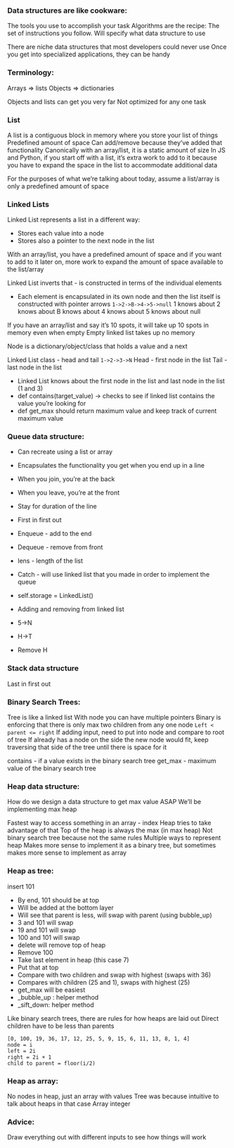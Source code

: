 ### Data structures are like cookware:

The tools you use to accomplish your task
Algorithms are the recipe:
The set of instructions you follow.
Will specify what data structure to use

There are niche data structures that most developers could never use
Once you get into specialized applications, they can be handy

### Terminology:

Arrays => lists
Objects => dictionaries

Objects and lists can get you very far
Not optimized for any one task

### List

A list is a contiguous block in memory where you store your list of things
Predefined amount of space
Can add/remove because they’ve added that functionality
Canonically with an array/list, it is a static amount of size
In JS and Python, if you start off with a list, it’s extra work to add to it because you have to expand the space in the list to accommodate additional data

For the purposes of what we’re talking about today, assume a list/array is only a predefined amount of space

### Linked Lists

Linked List represents a list in a different way:

- Stores each value into a node
- Stores also a pointer to the next node in the list

With an array/list, you have a predefined amount of space and if you want to add to it later on, more work to expand the amount of space available to the list/array

Linked List inverts that - is constructed in terms of the individual elements

- Each element is encapsulated in its own node and then the list itself is constructed with pointer arrows
  `1->2->B->4->5->null`
  1 knows about 2 knows about B knows about 4 knows about 5 knows about null

If you have an array/list and say it’s 10 spots, it will take up 10 spots in memory even when empty
Empty linked list takes up no memory

Node is a dictionary/object/class that holds a value and a next

Linked List class - head and tail
`1->2->3->N`
Head - first node in the list
Tail - last node in the list

- Linked List knows about the first node in the list and last node in the list (1 and 3)
- def contains(target_value) -> checks to see if linked list contains the value you’re looking for
- def get_max should return maximum value and keep track of current maximum value

### Queue data structure:

- Can recreate using a list or array
- Encapsulates the functionality you get when you end up in a line
- When you join, you’re at the back
- When you leave, you’re at the front
- Stay for duration of the line
- First in first out
- Enqueue - add to the end
- Dequeue - remove from front
- lens - length of the list

- Catch - will use linked list that you made in order to implement the queue
- self.storage = LinkedList()
- Adding and removing from linked list
- 5->N
- H->T
- Remove H

### Stack data structure

Last in first out

### Binary Search Trees:

Tree is like a linked list
With node you can have multiple pointers
Binary is enforcing that there is only max two children from any one node
`Left < parent <= right`
If adding input, need to put into node and compare to root of tree
If already has a node on the side the new node would fit, keep traversing that side of the tree until there is space for it

contains - if a value exists in the binary search tree
get_max - maximum value of the binary search tree

### Heap data structure:

How do we design a data structure to get max value ASAP
We’ll be implementing max heap

Fastest way to access something in an array - index
Heap tries to take advantage of that
Top of the heap is always the max (in max heap)
Not binary search tree because not the same rules
Multiple ways to represent heap
Makes more sense to implement it as a binary tree, but sometimes makes more sense to implement as array

### Heap as tree:

insert 101

- By end, 101 should be at top
- Will be added at the bottom layer
- Will see that parent is less, will swap with parent (using bubble_up)
- 3 and 101 will swap
- 19 and 101 will swap
- 100 and 101 will swap
- delete will remove top of heap
- Remove 100
- Take last element in heap (this case 7)
- Put that at top
- Compare with two children and swap with highest (swaps with 36)
- Compares with children (25 and 1), swaps with highest (25)
- get_max will be easiest
- \_bubble_up : helper method
- \_sift_down: helper method

Like binary search trees, there are rules for how heaps are laid out
Direct children have to be less than parents

```
[0, 100, 19, 36, 17, 12, 25, 5, 9, 15, 6, 11, 13, 8, 1, 4]
node = i
left = 2i
right = 2i + 1
child to parent = floor(i/2)
```

### Heap as array:

No nodes in heap, just an array with values
Tree was because intuitive to talk about heaps in that case
Array integer

### Advice:

Draw everything out with different inputs to see how things will work
